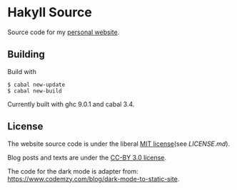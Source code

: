 # Hakyll Source

Source code for my [personal website](https://phdp.github.io/).

## Building

Build with

    $ cabal new-update
    $ cabal new-build

Currently built with ghc 9.0.1 and cabal 3.4.

## License

The website source code is under the liberal [MIT license](http://opensource.org/licenses/MIT)(see *LICENSE.md*).

Blog posts and texts are under the [CC-BY 3.0 license](https://creativecommons.org/licenses/by/4.0/).

The code for the dark mode is adapter from: https://www.codemzy.com/blog/dark-mode-to-static-site.

